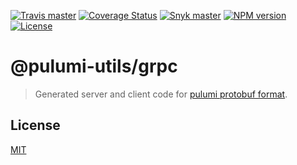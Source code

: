 [![Travis master](https://img.shields.io/travis/neoskop/pulumi-utils/master.svg)](https://travis-ci.org/neoskop/pulumi-utils)
[![Coverage Status](https://coveralls.io/repos/github/neoskop/pulumi-utils/badge.svg)](https://coveralls.io/github/neoskop/pulumi-utils)
[![Snyk master](https://snyk.io/test/github/neoskop/pulumi-utils/master/badge.svg)](https://snyk.io/test/github/neoskop/pulumi-utils/master)
[![NPM version][npm-badge-grpc]][npm-link-grpc]
[![License][licence-grpc]][licence-link]

# @pulumi-utils/grpc

> Generated server and client code for [pulumi protobuf format](https://github.com/pulumi/pulumi/tree/master/sdk/proto).

## License

[MIT][licence-link]

[npm-badge-grpc]: https://img.shields.io/npm/v/@pulumi-utils/grpc
[npm-link-grpc]: https://npmjs.com/package/@pulumi-utils/grpc
[licence-link]: https://github.com/neoskop/pulumi-utils/blob/master/LICENSE
[licence-grpc]: https://img.shields.io/npm/l/@pulumi-utils/grpc
